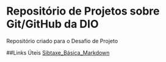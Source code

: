 # Repositório de Projetos sobre Git/GitHub da DIO
Repositório criado para o Desafio de Projeto

##Links Úteis
[Sibtaxe_Básica_Markdown](https://markdown.net.br/sintaxe-basica/)
